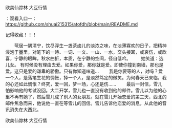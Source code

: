 欧美仙踪林 大豆行情

：观看入口一：https://github.com/shuai215315/atofdh/blob/main/README.md


记得收藏！！！



　　茕居一隅清宁，饮尽浮生一盏茶卤儿的淡浓之味，在淡薄寡欢的日子，把精神浸泡于墨里，对笔下的一诗、一词、一文、一山、一水，交头接耳，或哀伤，或欣喜，宁静的眼眸，秋水曲折，本质，在宁静的空间，径自低吟。
　　她笑道：选儿女。
有时候没有理由去爱。如果你爱，那你就是爱。即使你撞到南墙，那也是爱。这只是爱的谦卑的骄傲。只有你知道味道...
　　我是你要等的人，对吗？爱一个人，是落笔生花的惆怅，择一个人，是淡然笃定的微笑。为何春天已来临，我的心还如此惆怅？终究，爱一回，梦一场，心还是伤……
　　最后一封信，雪儿怕影响他的考试没回。大二开学，雪儿也一直没有收到他的邮件。雪儿以为他的心里不再有她了，然后雪儿成了别人的女朋友。就在雪儿开始恋爱的第三天，西北的邮件焦急而来，他说他一直在等雪儿的回信。雪儿告诉他恋爱的消息，从此他的音讯消失在大西北。







欧美仙踪林 大豆行情
